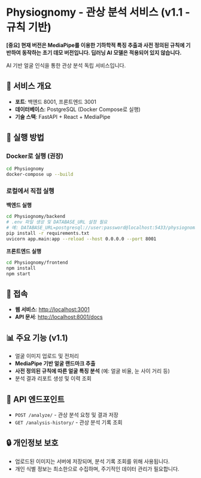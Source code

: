 # Physiognomy - 관상 분석 서비스 (v1.1 - 규칙 기반)

**[중요] 현재 버전은 MediaPipe를 이용한 기하학적 특징 추출과 사전 정의된 규칙에 기반하여 동작하는 초기 데모 버전입니다. 딥러닝 AI 모델은 적용되어 있지 않습니다.**

AI 기반 얼굴 인식을 통한 관상 분석 독립 서비스입니다.

## 🎯 서비스 개요

- **포트**: 백엔드 8001, 프론트엔드 3001
- **데이터베이스**: PostgreSQL (Docker Compose로 실행)
- **기술 스택**: FastAPI + React + MediaPipe

## 🚀 실행 방법

### Docker로 실행 (권장)
```bash
cd Physiognomy
docker-compose up --build
```

### 로컬에서 직접 실행

**백엔드 실행**
```bash
cd Physiognomy/backend
# .env 파일 생성 및 DATABASE_URL 설정 필요
# 예: DATABASE_URL=postgresql://user:password@localhost:5433/physiognomy
pip install -r requirements.txt
uvicorn app.main:app --reload --host 0.0.0.0 --port 8001
```

**프론트엔드 실행**
```bash
cd Physiognomy/frontend
npm install
npm start
```

## 🔗 접속

- **웹 서비스**: [http://localhost:3001](http://localhost:3001)
- **API 문서**: [http://localhost:8001/docs](http://localhost:8001/docs)

## 📊 주요 기능 (v1.1)

- 얼굴 이미지 업로드 및 전처리
- **MediaPipe 기반 얼굴 랜드마크 추출**
- **사전 정의된 규칙에 따른 얼굴 특징 분석** (예: 얼굴 비율, 눈 사이 거리 등)
- 분석 결과 리포트 생성 및 이력 조회

## 📝 API 엔드포인트

- `POST /analyze/` - 관상 분석 요청 및 결과 저장
- `GET /analysis-history/` - 관상 분석 기록 조회

## 🔒 개인정보 보호

- 업로드된 이미지는 서버에 저장되며, 분석 기록 조회를 위해 사용됩니다.
- 개인 식별 정보는 최소한으로 수집하며, 주기적인 데이터 관리가 필요합니다.
